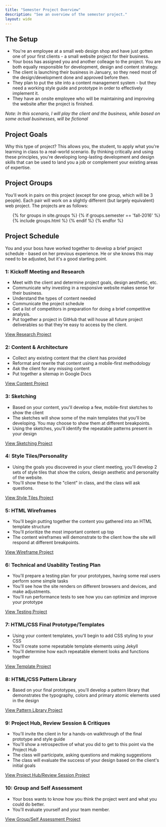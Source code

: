 ```yaml
---
title: "Semester Project Overview"
description: "See an overview of the semester project."
layout: wide
---
```


## The Setup

* You're an employee at a small web design shop and have just gotten one of your first clients - a small website project for their business.
* Your boss has assigned you and another colleage to the project.  You are both equally responsible for development, design and content strategy.
* The client is launching their business in January, so they need most of the design/development done and approved before then.
* They plan to put the site into a content management system - but they need a working style guide and prototype in order to effectively implement it.
* They have an onsite employee who will be maintaining and improving the website after the project is finished.

*Note: In this scenario, I will play the client and the business, while based on some actual businesses, will be fictional*

## Project Goals

Why this type of project?  This allows you, the student, to apply what you're learning in class to a real-world scenario.  By thinking critically and using these principles, you're developing long-lasting development and design skills that can be used to land you a job or complement your existing areas of expertise.

## Project Groups

You'll work in pairs on this project (except for one group, which will be 3 people).  Each pair will work on a slightly different (but largely equivalent) web project.  The projects are as follows:

<ul>
{% for groups in site.groups %}
    {% if groups.semester == 'fall-2016' %}
	  {% include groups.html %}
    {% endif %}
{% endfor %}
</ul>


## Project Schedule

You and your boss have worked together to develop a brief project schedule - based on her previous experience.  He or she knows this may need to be adjusted, but it's a good starting point.


### 1: Kickoff Meeting and Research

* Meet with the client and determine project goals, design aesthetic, etc.
* Communicate why investing in a responsive website makes sense for their business.
* Understand the types of content needed
* Communicate the project schedule
* Get a list of competitors in preparation for doing a brief competitive analysis.
* Put together a project in GitHub that will house all future project deliverables so that they're easy to access by the client.

<a class="button small" href="/class/assignments/research">View Research Project</a>

###  2: Content & Architecture

* Collect any existing content that the client has provided
* Reformat and rewrite that content using a mobile-first methodology
* Ask the client for any missing content
* Put together a sitemap in Google Docs

<a class="button small" href="/class/assignments/content">View Content Project</a>

###  3: Sketching

* Based on your content, you'll develop a few, mobile-first sketches to show the client
* The sketches will show some of the main templates that you'll be developing.  You may choose to show them at different breakpoints.
* Using the sketches, you'll identify the repeatable patterns present in your design

<a class="button small" href="/class/assignments/sketching">View Sketching Project</a>

###  4:  Style Tiles/Personality

* Using the goals you discovered in your client meeting, you'll develop 2 sets of style tiles that show the colors, design aesthetic and personality of the website.
* You'll show these to the "client" in class, and the class will ask questions.

<a class="button small" href="/class/assignments/style">View Style Tiles Project</a>

###  5:  HTML Wireframes

* You'll begin putting together the content you gathered into an HTML template structure
* You'll prioritize the most important content up top
* The content wireframes will demonstrate to the client how the site will respond at different breakpoints.

<a class="button small" href="/class/assignments/wireframes">View Wireframe Project</a>

###  6:  Technical and Usability Testing Plan

* You'll prepare a testing plan for your prototypes, having some real users perform some simple tasks
* You'll see how the site renders on different browsers and devices, and make adjustments.
* You'll run performance tests to see how you can optimize and improve your prototype

<a class="button small" href="/class/assignments/testing">View Testing Project</a>

###  7:  HTML/CSS Final Prototype/Templates

* Using your content templates, you'll begin to add CSS styling to your CSS
* You'll create some repeatable template elements using Jekyll
* You'll determine how each repeatable element looks and functions together

<a class="button small" href="/class/assignments/templates">View Template Project</a>

### 8:  HTML/CSS Pattern Library

* Based on your final prototypes, you'll develop a pattern library that demonstrates the typography, colors and primary atomic elements used in the design

<a class="button small" href="/class/assignments/style">View Pattern Library Project</a>

### 9:  Project Hub, Review Session & Critiques

* You'll invite the client in for a hands-on walkthrough of the final prototype and style guide
* You'll show a retrospective of what you did to get to this point via the Project Hub
* The class will participate, asking questions and making suggestions
* The class will evaluate the success of your design based on the client's initial goals

<a class="button small" href="/class/assignments/timeline-presentation">View Project Hub/Review Session Project</a>

### 10:  Group and Self Assessment

* Your boss wants to know how you think the project went and what you could do better.
* You'll evaluate yourself and your team member.

<a class="button small" href="/class/assignments/">View Group/Self Assessment Project</a>
